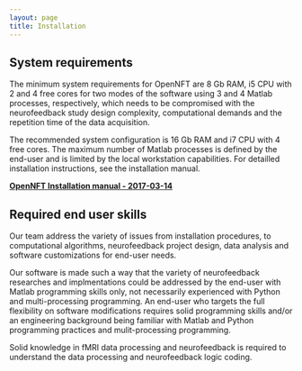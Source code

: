 ```yaml
---
layout: page
title: Installation
---
```


## System requirements

The minimum system requirements for OpenNFT are 8 Gb RAM, i5 CPU with 2 and 4 free cores for two modes of the software using 3 and 4 Matlab processes, respectively, which needs to be compromised with the neurofeedback study design complexity, computational demands and the repetition time of the data acquisition.

The recommended system configuration is 16 Gb RAM and i7 CPU with 4 free cores. The maximum number of Matlab processes is defined by the end-user and is limited by the local workstation capabilities. For detailled installation instructions, see the  installation manual.

**[OpenNFT Installation manual - 2017-03-14](/public/doc/OpenNFT_Manual_2017-03-14.pdf)**



## Required end user skills

Our team address the variety of issues from installation procedures, to computational algorithms, neurofeedback project design, data analysis and software customizations for end-user needs.

Our software is made such a way that the variety of neurofeedback researches and implmentations could be addressed by the end-user with Matlab programming skills only, not necessarily experienced with Python and multi-processing programming.
An end-user who targets the full flexibility on software modifications requires solid programming skills and/or an engineering background being familiar with Matlab and Python programming practices and mulit-processing programming.

Solid knowledge in fMRI data processing and neurofeedback is required to understand the data processing and neurofeedback logic coding.
